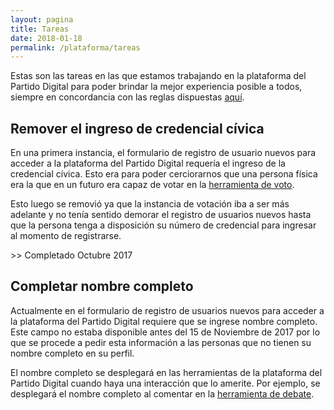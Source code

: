 ```yaml
---
layout: pagina
title: Tareas
date: 2018-01-18
permalink: /plataforma/tareas
---
```


Estas son las tareas en las que estamos trabajando en la plataforma del Partido Digital para poder brindar la mejor experiencia posible a todos, siempre en concordancia con las reglas dispuestas [aquí](/documentacion).

## Remover el ingreso de credencial cívica

En una primera instancia, el formulario de registro de usuario nuevos para acceder a la plataforma del Partido Digital requería el ingreso de la credencial cívica. Esto era para poder cerciorarnos que una persona física era la que en un futuro era capaz de votar en la [herramienta de voto](/plataforma#herramienta-de-voto). 

Esto luego se removió ya que la instancia de votación iba a ser más adelante y no tenía sentido demorar el registro de usuarios nuevos hasta que la persona tenga a disposición su número de credencial para ingresar al momento de registrarse.

&gt;&gt; Completado Octubre 2017

## Completar nombre completo
Actualmente en el formulario de registro de usuarios nuevos para acceder a la plataforma del Partido Digital requiere que se ingrese nombre completo. Este campo no estaba disponible antes del 15 de Noviembre de 2017 por lo que se procede a pedir esta información a las personas que no tienen su nombre completo en su perfil.

El nombre completo se desplegará en las herramientas de la plataforma del Partido Digital cuando haya una interacción que lo amerite. Por ejemplo, se desplegará el nombre completo al comentar en la [herramienta de debate](/plataforma#herramienta-de-debate).

